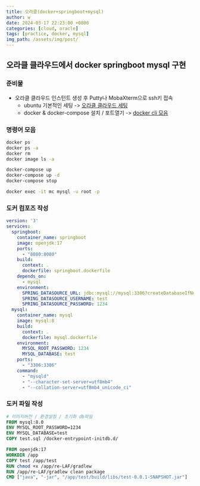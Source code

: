 ```yaml
---
title: 오라클(docker+springboot+mysql)
author: w
date: 2024-03-17 22:23:00 +0800
categories: [cloud, oracle]
tags: [practice, docker, mysql]
img_path: /assets/img/post/
---
```


## 오라클 클라우드에서 docker springboot mysql 구현

### 준비물
- 오라클 클라우드 인스턴트 생성 후 Putty나 MobaXterm으로 ssh키 접속
  - ubuntu 기본적인 세팅 -> [오라클 클라우드 세팅](/posts/오라클-클라우드-세팅/)
  - docker & docker-compose 설치 / 포트열기 -> [docker cli 모음](/posts/docker-cli-모음/)

### 명령어 모음
```bash
docker ps
docker ps -a
docker rm
docker image ls -a

docker-compose up
docker-compose up -d
docker-compose stop

docker exec -it mc mysql -u root -p

```

### 도커 컴포즈 작성
```yml
version: '3'
services:
  springboot:
    container_name: springboot
    image: openjdk:17
    ports:
      - "8080:8080"
    build:
      context: .
      dockerfile: springboot.dockerfile
    depends_on:
      - mysql
    environment:
      SPRING_DATASOURCE_URL: jdbc:mysql://mysql:3306?createDatabaseIfNotExist=true&useSSL=false&useUnicode=true&serverTimezone=Asia/Seoul
      SPRING_DATASOURCE_USERNAME: test
      SPRING_DATASOURCE_PASSWORD: 1234
  mysql:
    container_name: mysql
    image: mysql:8
    build:
      context: .
      dockerfile: mysql.dockerfile
    environment:
      MYSQL_ROOT_PASSWORD: 1234
      MYSQL_DATABASE: test
    ports:
      - "3306:3306"
    command:
      - "mysqld"
      - "--character-set-server=utf8mb4"
      - "--collation-server=utf8mb4_unicode_ci"
```

### 도커 파일 작성
```dockerfile
# 이미지버전 / 환경설정 / 초기화 db파일
FROM mysql:8.0
ENV MYSQL_ROOT_PASSWORD=1234
ENV MYSQL_DATABASE=test
COPY test.sql /docker-entrypoint-initdb.d/
```
```dockerfile
FROM openjdk:17
WORKDIR /app
COPY test /app/test
RUN chmod +x /app/re-LAF/gradlew
RUN /app/re-LAF/gradlew clean package
CMD ["java", "-jar", "/app/test/build/libs/test-0.0.1-SNAPSHOT.jar"]
```
